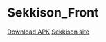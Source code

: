 # Sekkison_Front 

[Download APK](https://github.com/kdjdj77/Sekkison_Front/releases/tag/apk)
[Sekkison site](https://sekkison.com)
